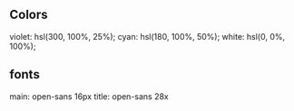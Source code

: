 ## Colors

violet: hsl(300, 100%, 25%);
cyan: hsl(180, 100%, 50%);
white: hsl(0, 0%, 100%);

## fonts

main: open-sans 16px
title: open-sans 28x
